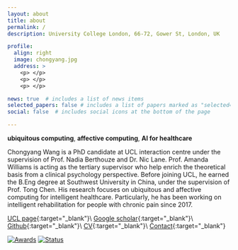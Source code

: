 ```yaml
---
layout: about
title: about
permalink: /
description: University College London, 66-72, Gower St, London, UK

profile:
  align: right
  image: chongyang.jpg 
  address: >
    <p> </p>
    <p> </p>
    <p> </p>

news: true  # includes a list of news items
selected_papers: false # includes a list of papers marked as "selected={true}"
social: false  # includes social icons at the bottom of the page

---
```


**ubiquitous computing**, **affective computing**, **AI for healthcare** 

Chongyang Wang is a PhD candidate at UCL interaction centre under the supervision of Prof. Nadia Berthouze and Dr. Nic Lane. Prof. Amanda Williams is acting as the tertiary supervisor who help enrich the theoretical basis from a clinical psychology perspective. Before joining UCL, he earned the B.Eng degree at Southwest University in China, under the supervision of Prof. Tong Chen. His research focuses on ubiquitous and affective computing for intelligent healthcare. Particularly, he has been working on intelligent rehabilitation for people with chronic pain since 2017.

<!-- He was awarded two prestigious scholarships from UCL to carry out his PhD studies on the topic of developing new body sensing technology to support chronic pain physical rehabilitation. -->

[UCL page](https://uclic.ucl.ac.uk/people/chongyang-wang){:target="\_blank"}\\
[Google scholar](https://scholar.google.com/citations?user=H7VBxLgAAAAJ&hl=en){:target="\_blank"}\\
[Github](https://github.com/Mvrjustid){:target="\_blank"}\\
[CV](/assets/pdf/CV_ChongyangWang.pdf){:target="\_blank"}\\
[Contact](mailto:chongyang.wang.17@ucl.ac.uk){:target="\_blank"}

<!-- [![Citation](https://img.shields.io/badge/Google%20scholar%20citation-%3E250-4682B4?style=flat-square&logo=Google-Scholar)](https://scholar.google.com/citations?user=H7VBxLgAAAAJ&hl=en) -->

<!-- [![Achievement](https://img.shields.io/badge/Milestone-1st%20IMWUT-FF8C00?style=flat-square&logo=Google-Keep)](https://github.com/Mvrjustid/IMWUT-Hierarchical-HAR-PBD)\\ -->

[![Awards](https://img.shields.io/badge/Awards-UCL%20ORS--GRS-blueviolet?style=flat-square&logo=Unacademy)](https://www.ucl.ac.uk/economics/study/postgraduate/funding/funding/ucl-research-scholarships-grs-and-ors) [![Status](https://img.shields.io/badge/Status-Viva%20Passed-orange?style=flat-square&logo=Clockify)](https://www.ucl.ac.uk/students/exams-and-assessments/research-assessments/format-bind-and-submit-your-thesis-general-guidance)